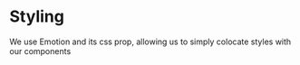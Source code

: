 # Styling

We use Emotion and its css prop, allowing us to simply colocate styles with our components
